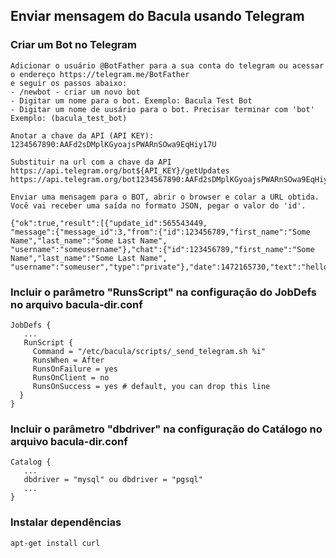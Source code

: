 ## Enviar mensagem do Bacula usando Telegram


### Criar um Bot no Telegram

```
Adicionar o usuário @BotFather para a sua conta do telegram ou acessar o endereço https://telegram.me/BotFather
e seguir os passos abaixo:
- /newbot - criar um novo bot
- Digitar um nome para o bot. Exemplo: Bacula Test Bot
- Digitar um nome de uusário para o bot. Precisar terminar com 'bot' Exemplo: (bacula_test_bot)

Anotar a chave da API (API KEY):
1234567890:AAFd2sDMplKGyoajsPWARnSOwa9EqHiy17U

Substituir na url com a chave da API
https://api.telegram.org/bot${API_KEY}/getUpdates
https://api.telegram.org/bot1234567890:AAFd2sDMplKGyoajsPWARnSOwa9EqHiy17U/getUpdates

Enviar uma mensagem para o BOT, abrir o browser e colar a URL obtida.
Você vai receber uma saída no formato JSON, pegar o valor do 'id'.

{"ok":true,"result":[{"update_id":565543449,
"message":{"message_id":3,"from":{"id":123456789,"first_name":"Some Name","last_name":"Some Last Name",
"username":"someusername"},"chat":{"id":123456789,"first_name":"Some Name","last_name":"Some Last Name",
"username":"someuser","type":"private"},"date":1472165730,"text":"hello"}}]}
```

### Incluir o parâmetro "RunsScript" na configuração do JobDefs no arquivo bacula-dir.conf

```
JobDefs {
   ...
   RunScript {
     Command = "/etc/bacula/scripts/_send_telegram.sh %i"
     RunsWhen = After
     RunsOnFailure = yes
     RunsOnClient = no
     RunsOnSuccess = yes # default, you can drop this line
  }
}
```

### Incluir o parâmetro "dbdriver" na configuração do Catálogo no arquivo bacula-dir.conf
```
Catalog {
   ...
   dbdriver = "mysql" ou dbdriver = "pgsql"
   ...
}

```

### Instalar dependências

```
apt-get install curl
```
